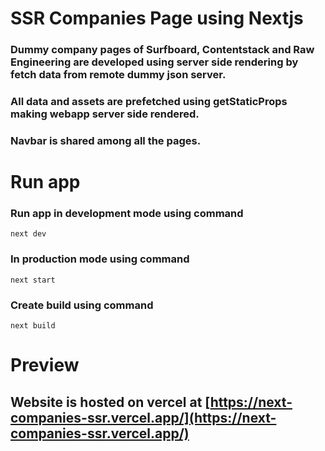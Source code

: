 # SSR Companies Page using Nextjs

### Dummy company pages of Surfboard, Contentstack and Raw Engineering are developed using server side rendering by fetch data from remote dummy json server.

### All data and assets are prefetched using getStaticProps making webapp server side rendered.

### Navbar is shared among all the pages.

# Run app

### Run app in development mode using command

```
next dev
```

### In production mode using command

```
next start
```

### Create build using command

```
next build
```

# Preview

## Website is hosted on vercel at [https://next-companies-ssr.vercel.app/](https://next-companies-ssr.vercel.app/)
